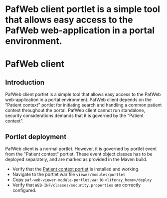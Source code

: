 # PafWeb client portlet is a simple tool that allows easy access to the PafWeb web-application in a portal environment.

# PafWeb client #

## Introduction ##

PafWeb client portlet is a simple tool that allows easy access to the PafWeb web-application in a portal environment.
PafWeb client depends on the "Patient context" portlet for initiating search and handling a common patient context throughout the portal. PafWeb client cannot run standalone, security considerations demands that it is governed by the "Patient context".


## Portlet deployment ##
PafWeb client is a normal portlet.
However, it is governed by portlet event from the "Patient context" portlet. These event object classes has to be deployed separately, and are marked as provided in the Maven build.

  * Verify that the [Patient context portlet](http://code.google.com/p/oppna-program-healthcare-context/wiki/PatientContextInstallationGuide?ts=1274800546&updated=PatientContextInstallationGuide) is installed and working.
  * Navigate to the portlet war file `viewer/modules/portlet`
  * Copy `paf-web-viewer-module-portlet.war` to `<liferay_home>/deploy`
  * Verify that `WEB-INF/classes/security.properties` are correctly configured.